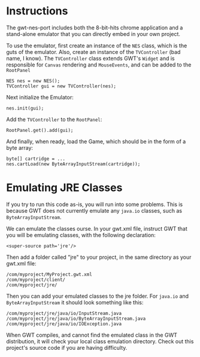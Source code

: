 # Instructions #

The gwt-nes-port includes both the 8-bit-hits chrome application and a stand-alone emulator that you can directly embed in your own project.

To use the emulator, first create an instance of the `NES` class, which is the guts of the emulator. Also, create an instance of the `TVController` (bad name, I know). The `TVController` class extends GWT's `Widget` and is responsible for `Canvas` rendering and `MouseEvents`, and can be added to the `RootPanel`

```
NES nes = new NES();
TVController gui = new TVController(nes);
```

Next initialize the Emulator:
```
nes.init(gui);  
```

Add the `TVController` to the `RootPanel`:
```
RootPanel.get().add(gui);
```

And finally, when ready, load the Game, which should be in the form of a byte array:
```
byte[] cartridge = ...
nes.cartLoad(new ByteArrayInputStream(cartridge));
```

# Emulating JRE Classes #

If you try to run this code as-is, you will run into some problems. This is because GWT does not currently emulate any `java.io` classes, such as `ByteArrayInputStream`.

We can emulate the classes ourse. In your gwt.xml file, instruct GWT that you will be emulating classes, with the following declaration:
```
<super-source path='jre'/>
```

Then add a folder called "jre" to your project, in the same directory as your gwt.xml file:
```
/com/myproject/MyProject.gwt.xml
/com/myproject/client/
/com/myproject/jre/
```

Then you can add your emulated classes to the jre folder. For `java.io` and `ByteArrayInputStream` it should look something like this:
```
/com/myproject/jre/java/io/InputStream.java
/com/myproject/jre/java/io/ByteArrayInputStream.java
/com/myproject/jre/java/io/IOException.java
```

When GWT compiles, and cannot find the emulated class in the GWT distribution, it will check your local class emulation directory. Check out this project's source code if you are having difficulty.